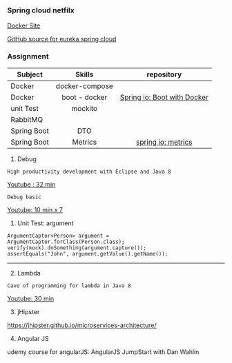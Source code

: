 # 


### Spring cloud netfilx

[Docker Site](https://hub.docker.com/explore/)

[GitHub source for eureka spring cloud](https://github.com/spring-cloud-samples/eureka)



### Assignment

| Subject      | Skills         | repository | 
| ------------- |:-------------:|:-------------: 
| Docker      | docker-compose  |  | 
| Docker      | boot - docker  |  [Spring io: Boot with Docker](https://spring.io/guides/gs/spring-boot-docker/)| 
| unit Test     |  mockito   |  | 
| RabbitMQ      |       |  | 
| Spring Boot | DTO    |  | 
| Spring Boot | Metrics   | [spring io: metrics](https://docs.spring.io/spring-boot/docs/current/reference/html/production-ready-metrics.html) | 


1) Debug
```
High productivity development with Eclipse and Java 8
```
[Youtube : 32 min](https://www.youtube.com/watch?v=nFqstziRrLs)


```
Debug basic
```
[Youtube: 10 min x 7](https://www.youtube.com/watch?v=pYvYSOLPoPE&t=20s)

1) Unit Test: argument
```
ArgumentCaptor<Person> argument = ArgumentCaptor.forClass(Person.class);
verify(mock).doSomething(argument.capture());
assertEquals("John", argument.getValue().getName());
```

-----------


2) Lambda

```
Cave of programming for lambda in Java 8
```
[Youtube: 30 min](https://www.youtube.com/watch?v=q5i_O4Uj_O8)


3) jHipster

https://jhipster.github.io/microservices-architecture/

4) Angular JS

udemy course for angularJS:  AngularJS JumpStart with Dan Wahlin

